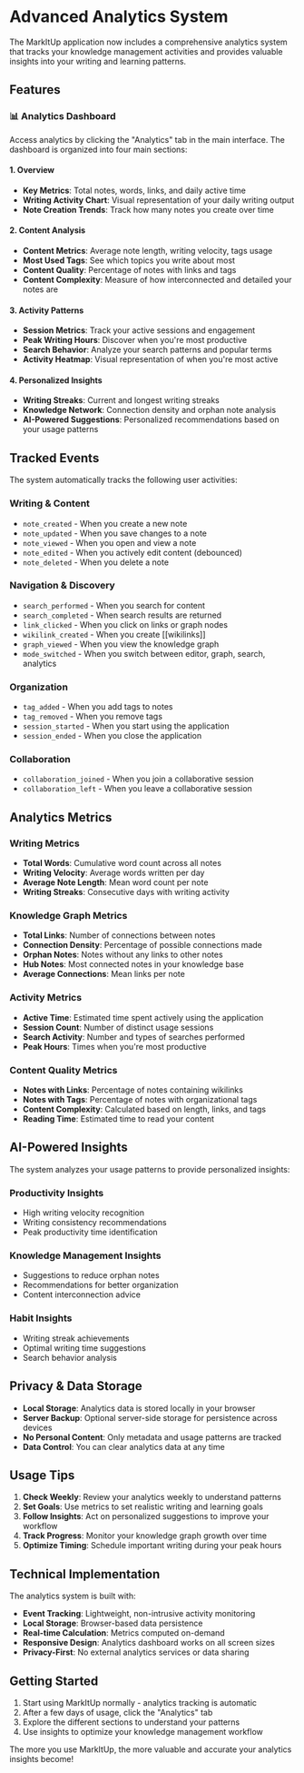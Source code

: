 # Advanced Analytics System

The MarkItUp application now includes a comprehensive analytics system that tracks your knowledge management activities and provides valuable insights into your writing and learning patterns.

## Features

### 📊 Analytics Dashboard
Access analytics by clicking the "Analytics" tab in the main interface. The dashboard is organized into four main sections:

#### 1. Overview
- **Key Metrics**: Total notes, words, links, and daily active time
- **Writing Activity Chart**: Visual representation of your daily writing output
- **Note Creation Trends**: Track how many notes you create over time

#### 2. Content Analysis
- **Content Metrics**: Average note length, writing velocity, tags usage
- **Most Used Tags**: See which topics you write about most
- **Content Quality**: Percentage of notes with links and tags
- **Content Complexity**: Measure of how interconnected and detailed your notes are

#### 3. Activity Patterns
- **Session Metrics**: Track your active sessions and engagement
- **Peak Writing Hours**: Discover when you're most productive
- **Search Behavior**: Analyze your search patterns and popular terms
- **Activity Heatmap**: Visual representation of when you're most active

#### 4. Personalized Insights
- **Writing Streaks**: Current and longest writing streaks
- **Knowledge Network**: Connection density and orphan note analysis
- **AI-Powered Suggestions**: Personalized recommendations based on your usage patterns

## Tracked Events

The system automatically tracks the following user activities:

### Writing & Content
- `note_created` - When you create a new note
- `note_updated` - When you save changes to a note
- `note_viewed` - When you open and view a note
- `note_edited` - When you actively edit content (debounced)
- `note_deleted` - When you delete a note

### Navigation & Discovery
- `search_performed` - When you search for content
- `search_completed` - When search results are returned
- `link_clicked` - When you click on links or graph nodes
- `wikilink_created` - When you create [[wikilinks]]
- `graph_viewed` - When you view the knowledge graph
- `mode_switched` - When you switch between editor, graph, search, analytics

### Organization
- `tag_added` - When you add tags to notes
- `tag_removed` - When you remove tags
- `session_started` - When you start using the application
- `session_ended` - When you close the application

### Collaboration
- `collaboration_joined` - When you join a collaborative session
- `collaboration_left` - When you leave a collaborative session

## Analytics Metrics

### Writing Metrics
- **Total Words**: Cumulative word count across all notes
- **Writing Velocity**: Average words written per day
- **Average Note Length**: Mean word count per note
- **Writing Streaks**: Consecutive days with writing activity

### Knowledge Graph Metrics
- **Total Links**: Number of connections between notes
- **Connection Density**: Percentage of possible connections made
- **Orphan Notes**: Notes without any links to other notes
- **Hub Notes**: Most connected notes in your knowledge base
- **Average Connections**: Mean links per note

### Activity Metrics
- **Active Time**: Estimated time spent actively using the application
- **Session Count**: Number of distinct usage sessions
- **Search Activity**: Number and types of searches performed
- **Peak Hours**: Times when you're most productive

### Content Quality Metrics
- **Notes with Links**: Percentage of notes containing wikilinks
- **Notes with Tags**: Percentage of notes with organizational tags
- **Content Complexity**: Calculated based on length, links, and tags
- **Reading Time**: Estimated time to read your content

## AI-Powered Insights

The system analyzes your usage patterns to provide personalized insights:

### Productivity Insights
- High writing velocity recognition
- Writing consistency recommendations
- Peak productivity time identification

### Knowledge Management Insights
- Suggestions to reduce orphan notes
- Recommendations for better organization
- Content interconnection advice

### Habit Insights
- Writing streak achievements
- Optimal writing time suggestions
- Search behavior analysis

## Privacy & Data Storage

- **Local Storage**: Analytics data is stored locally in your browser
- **Server Backup**: Optional server-side storage for persistence across devices
- **No Personal Content**: Only metadata and usage patterns are tracked
- **Data Control**: You can clear analytics data at any time

## Usage Tips

1. **Check Weekly**: Review your analytics weekly to understand patterns
2. **Set Goals**: Use metrics to set realistic writing and learning goals
3. **Follow Insights**: Act on personalized suggestions to improve your workflow
4. **Track Progress**: Monitor your knowledge graph growth over time
5. **Optimize Timing**: Schedule important writing during your peak hours

## Technical Implementation

The analytics system is built with:
- **Event Tracking**: Lightweight, non-intrusive activity monitoring
- **Local Storage**: Browser-based data persistence
- **Real-time Calculation**: Metrics computed on-demand
- **Responsive Design**: Analytics dashboard works on all screen sizes
- **Privacy-First**: No external analytics services or data sharing

## Getting Started

1. Start using MarkItUp normally - analytics tracking is automatic
2. After a few days of usage, click the "Analytics" tab
3. Explore the different sections to understand your patterns
4. Use insights to optimize your knowledge management workflow

The more you use MarkItUp, the more valuable and accurate your analytics insights become!
